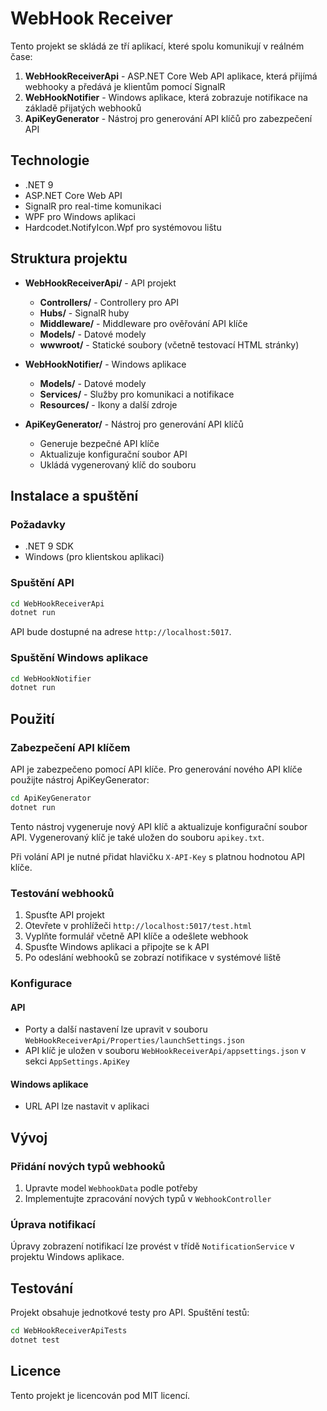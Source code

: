 # WebHook Receiver

Tento projekt se skládá ze tří aplikací, které spolu komunikují v reálném čase:

1. **WebHookReceiverApi** - ASP.NET Core Web API aplikace, která přijímá webhooky a předává je klientům pomocí SignalR
2. **WebHookNotifier** - Windows aplikace, která zobrazuje notifikace na základě přijatých webhooků
3. **ApiKeyGenerator** - Nástroj pro generování API klíčů pro zabezpečení API

## Technologie

- .NET 9
- ASP.NET Core Web API
- SignalR pro real-time komunikaci
- WPF pro Windows aplikaci
- Hardcodet.NotifyIcon.Wpf pro systémovou lištu

## Struktura projektu

- **WebHookReceiverApi/** - API projekt
  - **Controllers/** - Controllery pro API
  - **Hubs/** - SignalR huby
  - **Middleware/** - Middleware pro ověřování API klíče
  - **Models/** - Datové modely
  - **wwwroot/** - Statické soubory (včetně testovací HTML stránky)

- **WebHookNotifier/** - Windows aplikace
  - **Models/** - Datové modely
  - **Services/** - Služby pro komunikaci a notifikace
  - **Resources/** - Ikony a další zdroje

- **ApiKeyGenerator/** - Nástroj pro generování API klíčů
  - Generuje bezpečné API klíče
  - Aktualizuje konfigurační soubor API
  - Ukládá vygenerovaný klíč do souboru

## Instalace a spuštění

### Požadavky

- .NET 9 SDK
- Windows (pro klientskou aplikaci)

### Spuštění API

```bash
cd WebHookReceiverApi
dotnet run
```

API bude dostupné na adrese `http://localhost:5017`.

### Spuštění Windows aplikace

```bash
cd WebHookNotifier
dotnet run
```

## Použití

### Zabezpečení API klíčem

API je zabezpečeno pomocí API klíče. Pro generování nového API klíče použijte nástroj ApiKeyGenerator:

```bash
cd ApiKeyGenerator
dotnet run
```

Tento nástroj vygeneruje nový API klíč a aktualizuje konfigurační soubor API. Vygenerovaný klíč je také uložen do souboru `apikey.txt`.

Při volání API je nutné přidat hlavičku `X-API-Key` s platnou hodnotou API klíče.

### Testování webhooků

1. Spusťte API projekt
2. Otevřete v prohlížeči `http://localhost:5017/test.html`
3. Vyplňte formulář včetně API klíče a odešlete webhook
4. Spusťte Windows aplikaci a připojte se k API
5. Po odeslání webhooků se zobrazí notifikace v systémové liště

### Konfigurace

#### API

- Porty a další nastavení lze upravit v souboru `WebHookReceiverApi/Properties/launchSettings.json`
- API klíč je uložen v souboru `WebHookReceiverApi/appsettings.json` v sekci `AppSettings.ApiKey`

#### Windows aplikace

- URL API lze nastavit v aplikaci

## Vývoj

### Přidání nových typů webhooků

1. Upravte model `WebhookData` podle potřeby
2. Implementujte zpracování nových typů v `WebhookController`

### Úprava notifikací

Úpravy zobrazení notifikací lze provést v třídě `NotificationService` v projektu Windows aplikace.

## Testování

Projekt obsahuje jednotkové testy pro API. Spuštění testů:

```bash
cd WebHookReceiverApiTests
dotnet test
```

## Licence

Tento projekt je licencován pod MIT licencí.
